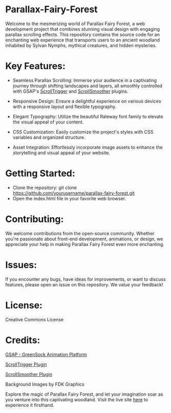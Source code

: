 # Parallax-Fairy-Forest
Welcome to the mesmerizing world of Parallax Fairy Forest, a web development project that combines stunning visual design with engaging parallax scrolling effects. This repository contains the source code for an enchanting web experience that transports users to an ancient woodland inhabited by Sylvan Nymphs, mythical creatures, and hidden mysteries.

# Key Features:

- Seamless Parallax Scrolling: Immerse your audience in a captivating journey through shifting landscapes and layers, all smoothly controlled with GSAP's [ScrollTrigger](https://greensock.com/scrolltrigger/) and [ScrollSmoother](https://greensock.com/scrollsmoother/) plugins.

- Responsive Design: Ensure a delightful experience on various devices with a responsive layout and flexible typography.

- Elegant Typography: Utilize the beautiful Raleway font family to elevate the visual appeal of your content.

- CSS Customization: Easily customize the project's styles with CSS variables and organized structure.

- Asset Integration: Effortlessly incorporate image assets to enhance the storytelling and visual appeal of your website.

# Getting Started:

- Clone the repository: git clone https://github.com/yourusername/parallax-fairy-forest.git
- Open the index.html file in your favorite web browser.

# Contributing:
We welcome contributions from the open-source community. Whether you're passionate about front-end development, animations, or design, we appreciate your help in making Parallax Fairy Forest even more enchanting.

# Issues:
If you encounter any bugs, have ideas for improvements, or want to discuss features, please open an issue on this repository. We value your feedback!

# License:
Creative Commons License

# Credits:

[GSAP - GreenSock Animation Platform](https://greensock.com/gsap/)

[ScrollTrigger Plugin](https://greensock.com/scrolltrigger/)

[ScrollSmoother Plugin](https://greensock.com/scrollsmoother/)

Background Images by FDK Graphics

Explore the magic of Parallax Fairy Forest, and let your imagination soar as you venture into this captivating woodland. Visit the live site [here](https://zak455.github.io/Parallax-Fairy-Forest/) to experience it firsthand.
